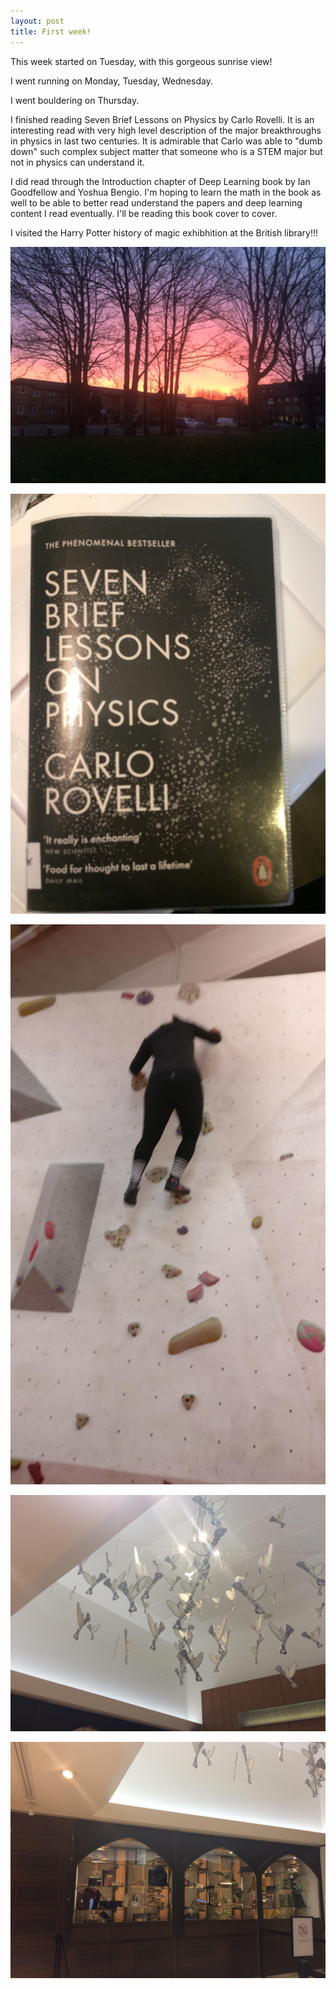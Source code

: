 ```yaml
---
layout: post
title: First week!
---
```

This week started on Tuesday, with this gorgeous sunrise view!

I went running on Monday, Tuesday, Wednesday.

I went bouldering on Thursday.

I finished reading Seven Brief Lessons on Physics by Carlo Rovelli. It is an interesting read with very high level description of the major breakthroughs  in physics in last two centuries. It is admirable that Carlo was able to "dumb down" such complex subject matter that someone who is a STEM major but not in physics can understand it.

I did read through the Introduction chapter of Deep Learning book by Ian Goodfellow and Yoshua Bengio. I'm hoping to learn the math in the book as well to be able to better read understand the papers and deep learning content I read eventually. I'll be reading this book cover to cover.

I visited the Harry Potter history of magic exhibhition at the British library!!!

![sunrise](/images/1_1_18sunrise.jpg)

![book](/images/1_1_18book.jpg)

![bouldering](/images/1_1_18bouldering.jpg)

![british library](/images/1_1_18hp1.jpg)

![harry potter exhibhition](/images/1_1_18hp2.jpg)
